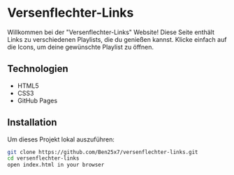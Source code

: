 # Versenflechter-Links

Willkommen bei der "Versenflechter-Links" Website! Diese Seite enthält Links zu verschiedenen Playlists, die du genießen kannst. Klicke einfach auf die Icons, um deine gewünschte Playlist zu öffnen.

## Technologien

- HTML5
- CSS3
- GitHub Pages

## Installation

Um dieses Projekt lokal auszuführen:

```bash
git clone https://github.com/Ben25x7/versenflechter-links.git
cd versenflechter-links
open index.html in your browser
